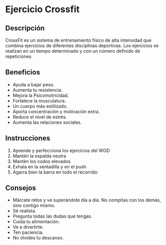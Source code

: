 # Ejercicio Crossfit

## Descripción
CrossFit es un sistema de entrenamiento físico de alta intensidad que combina ejercicios de diferentes disciplinas deportivas. Los ejercicios se realizan en un tiempo determinado y con un número definido de repeticiones. 

## Beneficios
- Ayuda a bajar peso.
- Aumenta tu resistencia.
- Mejora la Psicomotricidad.
- Fortalece la musculatura.
- Un cuerpo más estilizado.
- Aporta concentración y motivación extra.
- Reduce el nivel de estrés.
- Aumenta las relaciones sociales.

## Instrucciones
1. Aprende y perfecciona los ejercicios del WOD
2. Mantén la espalda neutra
3. Mantén los codos elevados
4. Exhala en la sentadilla y en el push
5. Agarra bien la barra en todo el recorrido

## Consejos
- Márcate retos y ve superándote día a día. No compitas con los demás, sino contigo mismo.
- Sé realista.
- Pregunta todas las dudas que tengas.
- Cuida tu alimentación.
- Ve a divertirte.
- Ten paciencia.
- No olvides tu descanso.

